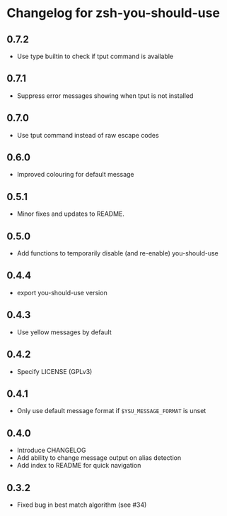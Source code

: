 Changelog for zsh-you-should-use
================================

0.7.2
-----
* Use type builtin to check if tput command is available

0.7.1
-----
* Suppress error messages showing when tput is not installed

0.7.0
-----
* Use tput command instead of raw escape codes

0.6.0
-----
* Improved colouring for default message

0.5.1
-----
* Minor fixes and updates to README.

0.5.0
-----
* Add functions to temporarily disable (and re-enable) you-should-use

0.4.4
-----
* export you-should-use version

0.4.3
-----
* Use yellow messages by default


0.4.2
-----
* Specify LICENSE (GPLv3)

0.4.1
-----
* Only use default message format if `$YSU_MESSAGE_FORMAT` is unset

0.4.0
-----
* Introduce CHANGELOG
* Add ability to change message output on alias detection
* Add index to README for quick navigation


0.3.2
-----
* Fixed bug in best match algorithm (see #34)
